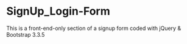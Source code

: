# SignUp_Login-Form
This is a front-end-only section of a signup form coded with jQuery &amp; Bootstrap 3.3.5
